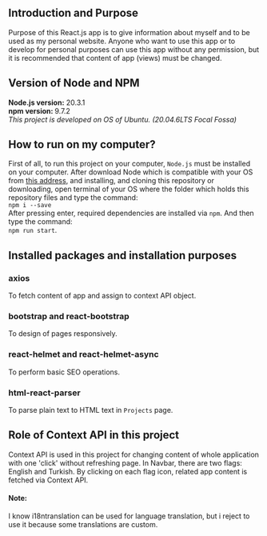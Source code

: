## Introduction and Purpose
Purpose of this React.js app is to give information about myself and to be used as my personal website. Anyone who want to use this app or to develop for personal purposes can use this app without any permission, but it is recommended that content of app (views) must be changed. 

## Version of Node and NPM
<b>Node.js version:</b> 20.3.1<br/>
<b>npm version: </b> 9.7.2<br/>
<i>This project is developed on OS of Ubuntu. (20.04.6LTS Focal Fossa)</i>

## How to run on my computer?
First of all, to run this project on your computer, ```Node.js``` must be installed on your computer. 
After download Node which is compatible with your OS from <a href="https://nodejs.org/en/download">this address</a>, and installing, and cloning this repository or downloading, open terminal of your OS where the folder which holds this repository files and type the command:<br/>
```npm i --save```<br/>
After pressing enter, required dependencies are installed via ```npm```.
And then type the command:<br/>
```npm run start```.

## Installed packages and installation purposes
### axios
To fetch content of app and assign to context API object.
### bootstrap and react-bootstrap
To design of pages responsively.
### react-helmet and react-helmet-async
To perform basic SEO operations.

### html-react-parser
To parse plain text to HTML text in ```Projects``` page.

## Role of Context API in this project
Context API is used in this project for changing content of whole application with one 'click' without refreshing page. In Navbar, there are two flags: English and Turkish. By clicking on each flag icon, related app content is fetched via Context API.  
#### Note:
I know i18ntranslation can be used for language translation, but i reject to use it because some translations are custom.

 
